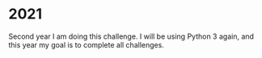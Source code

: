 # 2021

Second year I am doing this challenge. I will be using Python 3 again, and this year my goal is to complete all challenges.